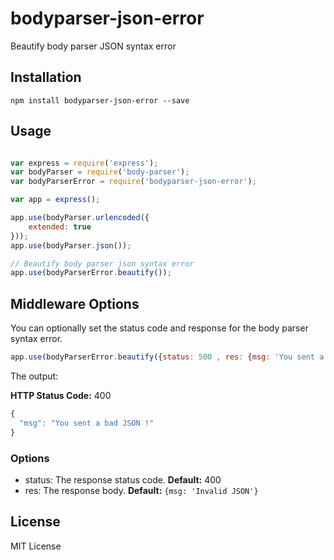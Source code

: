# bodyparser-json-error
Beautify body parser JSON syntax error

## Installation

```
npm install bodyparser-json-error --save
```

## Usage

```javascript

var express = require('express');
var bodyParser = require('body-parser');
var bodyParserError = require('bodyparser-json-error');

var app = express();

app.use(bodyParser.urlencoded({
    extended: true
}));
app.use(bodyParser.json());

// Beautify body parser json syntax error
app.use(bodyParserError.beautify());

```

## Middleware Options
You can optionally set the status code and response for the body parser syntax error.

```javascript
app.use(bodyParserError.beautify({status: 500 , res: {msg: 'You sent a bad JSON !'}}));
```

The output:

**HTTP Status Code:** 400 

```javascript
{
  "msg": "You sent a bad JSON !"
}
```

### Options
* status: The response status code. **Default:** 400
* res: The response body. **Default:** ``{msg: 'Invalid JSON'}``

## License
MIT License
